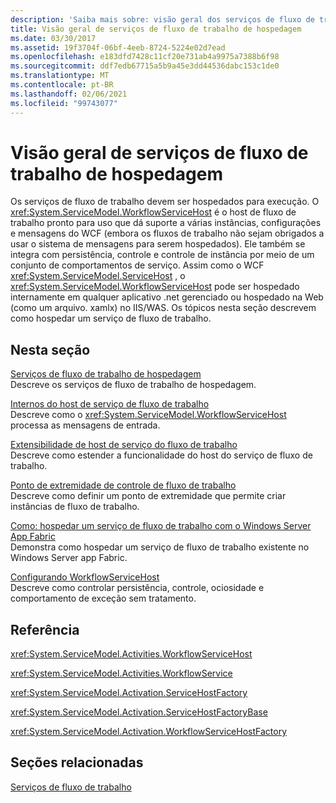 ```yaml
---
description: 'Saiba mais sobre: visão geral dos serviços de fluxo de trabalho de hospedagem'
title: Visão geral de serviços de fluxo de trabalho de hospedagem
ms.date: 03/30/2017
ms.assetid: 19f3704f-06bf-4eeb-8724-5224e02d7ead
ms.openlocfilehash: e183dfd7428c11cf20e731ab4a9975a7388b6f98
ms.sourcegitcommit: ddf7edb67715a5b9a45e3dd44536dabc153c1de0
ms.translationtype: MT
ms.contentlocale: pt-BR
ms.lasthandoff: 02/06/2021
ms.locfileid: "99743077"
---
```

# <a name="hosting-workflow-services-overview"></a>Visão geral de serviços de fluxo de trabalho de hospedagem

Os serviços de fluxo de trabalho devem ser hospedados para execução. O <xref:System.ServiceModel.WorkflowServiceHost> é o host de fluxo de trabalho pronto para uso que dá suporte a várias instâncias, configurações e mensagens do WCF (embora os fluxos de trabalho não sejam obrigados a usar o sistema de mensagens para serem hospedados).  Ele também se integra com persistência, controle e controle de instância por meio de um conjunto de comportamentos de serviço.  Assim como o WCF <xref:System.ServiceModel.ServiceHost> , o <xref:System.ServiceModel.WorkflowServiceHost> pode ser hospedado internamente em qualquer aplicativo .net gerenciado ou hospedado na Web (como um arquivo. xamlx) no IIS/WAS.  Os tópicos nesta seção descrevem como hospedar um serviço de fluxo de trabalho.  
  
## <a name="in-this-section"></a>Nesta seção  

 [Serviços de fluxo de trabalho de hospedagem](hosting-workflow-services.md)  
 Descreve os serviços de fluxo de trabalho de hospedagem.  
  
 [Internos do host de serviço de fluxo de trabalho](workflow-service-host-internals.md)  
 Descreve como o <xref:System.ServiceModel.WorkflowServiceHost> processa as mensagens de entrada.  
  
 [Extensibilidade de host de serviço do fluxo de trabalho](workflow-service-host-extensibility.md)  
 Descreve como estender a funcionalidade do host do serviço de fluxo de trabalho.  
  
 [Ponto de extremidade de controle de fluxo de trabalho](workflow-control-endpoint.md)  
 Descreve como definir um ponto de extremidade que permite criar instâncias de fluxo de trabalho.
  
 [Como: hospedar um serviço de fluxo de trabalho com o Windows Server App Fabric](how-to-host-a-workflow-service-with-windows-server-app-fabric.md)  
 Demonstra como hospedar um serviço de fluxo de trabalho existente no Windows Server app Fabric.  
  
 [Configurando WorkflowServiceHost](configuring-workflowservicehost.md)  
 Descreve como controlar persistência, controle, ociosidade e comportamento de exceção sem tratamento.  
  
## <a name="reference"></a>Referência  

 <xref:System.ServiceModel.Activities.WorkflowServiceHost>  
  
 <xref:System.ServiceModel.Activities.WorkflowService>  
  
 <xref:System.ServiceModel.Activation.ServiceHostFactory>  
  
 <xref:System.ServiceModel.Activation.ServiceHostFactoryBase>  
  
 <xref:System.ServiceModel.Activation.WorkflowServiceHostFactory>  
  
## <a name="related-sections"></a>Seções relacionadas  

 [Serviços de fluxo de trabalho](workflow-services.md)
